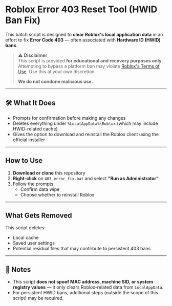 # Roblox Error 403 Reset Tool (HWID Ban Fix)

This batch script is designed to **clear Roblox's local application data** in an effort to fix **Error Code 403** — often associated with **Hardware ID (HWID) bans**.

> ⚠️ **Disclaimer**  
> This script is provided **for educational and recovery purposes only**.  
> Attempting to bypass a platform ban may violate [Roblox's Terms of Use](https://en.help.roblox.com/hc/en-us/articles/115004647846-Roblox-Terms-of-Use). Use this at your own discretion.  
>  
> **We do not condone malicious use.**

---

## 🛠 What It Does

- Prompts for confirmation before making any changes  
- Deletes everything under `%LocalAppData%\Roblox` (which may include HWID-related cache)  
- Gives the option to download and reinstall the Roblox client using the official installer

---

## How to Use

1. **Download or clone** this repository
2. **Right-click** on `403_error_fix.bat` and select **"Run as Administrator"**
3. Follow the prompts:
   - Confirm data wipe
   - Choose whether to reinstall Roblox

---

## What Gets Removed

This script deletes:
- Local cache
- Saved user settings
- Potential residual files that may contribute to persistent 403 bans

---

## 📎 Notes

- This script **does not spoof MAC address, machine SID, or system registry values** — it only clears Roblox-related data from `LocalAppData`.
- For persistent HWID bans, additional steps (outside the scope of this script) may be required.

